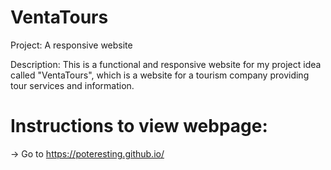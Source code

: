 # VentaTours

Project: A responsive website 

Description: This is a functional and responsive website for my project idea called "VentaTours", which is a website for a tourism company providing tour services and information.

# Instructions to view webpage:
-> Go to https://poteresting.github.io/
